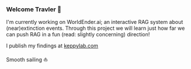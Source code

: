 ### Welcome Travler 🍻

I'm currently working on WorldEnder.ai; an interactive RAG system about (near)extinction events. Through this project we will learn just how far we can push RAG in a fun (read: slightly concerning) direction! 

I publish my findings at [keppylab.com](https://www.keppylab.com)

Smooth sailing ⛵
 
<!--
**keppy/keppy** is a ✨ _special_ ✨ repository because its `README.md` (this file) appears on your GitHub profile.

[![Keppy's GitHub stats](https://github-readme-stats.vercel.app/api?username=keppy)](https://github.com/anuraghazra/github-readme-stats)

Here are some ideas to get you started:

- 🔭 I’m currently working on ...
- 🌱 I’m currently learning ...
- 👯 I’m looking to collaborate on ...
- 🤔 I’m looking for help with ...
- 💬 Ask me about ...
- 📫 How to reach me: ...
- 😄 Pronouns: ...
- ⚡ Fun fact: ...
-->
